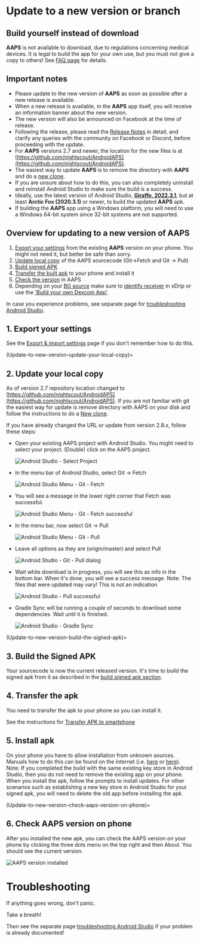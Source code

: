# Update to a new version or branch

## Build yourself instead of download

**AAPS** is not available to download, due to regulations concerning medical devices. It is legal to build the app for your own use, but you must not give a copy to others! See [FAQ page](../Getting-Started/FAQ.md) for details.

## Important notes
* Please update to the new version of **AAPS** as soon as possible after a new release is available.
* When a new release is available, in the **AAPS** app itself, you will receive an information banner about the new version.
* The new version will also be announced on Facebook at the time of release.
* Following the release, please read the [Release Notes](../Installing-AndroidAPS/Releasenotes.md) in detail, and clarify any queries with the community on Facebook or Discord, before proceeding with the update.
* For **AAPS** versions 2.7 and newer, the location for the new files is at [https://github.com/nightscout/AndroidAPS](https://github.com/nightscout/AndroidAPS).
* The easiest way to update **AAPS** is to remove the directory with **AAPS** and do a [new clone](../Installing-AndroidAPS/Building-APK.md).
* If you are unsure about how to do this, you can also completely uninstall and reinstall Android Studio to make sure the build is a success. 
* Ideally, use the latest version of Android Studio, **[Giraffe, 2022.3.1](https://developer.android.com/studio/)**, but at least **Arctic Fox (2020.3.1)** or newer, to build the updated **AAPS** apk.
* If building the **AAPS** app using a Windows platform, you will need to use a Windows 64-bit system since 32-bit systems are not supported.

## Overview for updating to a new version of AAPS

1. [Export your settings](../Usage/ExportImportSettings-export-settings) from the existing **AAPS** version on your phone.
You might not need it, but better be safe than sorry.
2. [Update local copy](Update-to-new-version-update-your-local-copy) of the AAPS sourcecode (Git->Fetch and Git -> Pull)
3. [Build signed APK](Update-to-new-version-build-the-signed-apk)
4. [Transfer the built apk](Building-APK-transfer-apk-to-smartphone) to your phone and install it
5. [Check the version](Update-to-new-version-check-aaps-version-on-phone) in AAPS
6. Depending on your [BG source](../Configuration/BG-Source.md) make sure to [identify receiver](xdrip-identify-receiver) in xDrip or use the ['Build your own Dexcom App'](DexcomG6-if-using-g6-with-build-your-own-dexcom-app).

In case you experience problems, see separate page for [troubleshooting Android Studio](../Installing-AndroidAPS/troubleshooting_androidstudio).

## 1. Export your settings
See the [Export & import settings](ExportImportSettings-export-settings) page if you don't remember how to do this.

(Update-to-new-version-update-your-local-copy)=
## 2. Update your local copy

As of version 2.7 repository location changed to [https://github.com/nightscout/AndroidAPS](https://github.com/nightscout/AndroidAPS). If you are not familiar with git the easiest way for update is remove directory with AAPS on your disk and follow the instructions to do a [New clone](../Installing-AndroidAPS/Building-APK.md).

If you have already changed the URL or update from version 2.8.x, follow these steps:

* Open your existing AAPS project with Android Studio. You might need to select your project. (Double) click on the AAPS project.

  ![Android Studio - Select Project](../images/update/01_ProjectSelection.png)

* In the menu bar of Android Studio, select Git -> Fetch

   ![Android Studio Menu - Git - Fetch](../images/update/02_GitFetch.png)

* You will see a message in the lower right corner that Fetch was successful.

   ![Android Studio Menu - Git - Fetch successful](../images/update/03_GitFetchSuccessful.png)

* In the menu bar, now select Git -> Pull

   ![Android Studio Menu - Git - Pull](../images/update/04_GitPull.png)  

* Leave all options as they are (origin/master) and select Pull

   ![Android Studio - Git - Pull dialog](../images/update/05_GitPullOptions.png)

* Wait while download is in progress, you will see this as info in the bottom bar. When it's done, you will see a success message.
Note: The files that were updated may vary! This is not an indication

   ![Android Studio - Pull successful](../images/update/06_GitPullSuccess.png)

* Gradle Sync will be running a couple of seconds to download some dependencies. Wait until it is finished.

  ![Android Studio - Gradle Sync](../images/studioSetup/40_BackgroundTasks.png)

(Update-to-new-version-build-the-signed-apk)=
## 3. Build the Signed APK

Your sourcecode is now the current released version. It's time to build the signed apk from it as described in the [build signed apk section](Building-APK-generate-signed-apk).

## 4. Transfer the apk
You need to transfer the apk to your phone so you can install it.

See the instructions for [Transfer APK to smartphone](Building-APK-transfer-apk-to-smartphone)


## 5. Install apk
On your phone you have to allow installation from unknown sources. Manuals how to do this can be found on the internet (i.e. [here](https://www.expressvpn.com/de/support/vpn-setup/enable-apk-installs-android/) or [here](https://www.androidcentral.com/unknown-sources)). 
Note: If you completed the build with the same existing key store in Android Studio, then you do not need to remove the existing app on your phone. When you install the apk, follow the prompts to install updates. For other scenarios such as establishing a new key store in Android Studio for your signed apk, you will need to delete the old app before installing the apk.

(Update-to-new-version-check-aaps-version-on-phone)=
## 6. Check AAPS version on phone

After you installed the new apk, you can check the AAPS version on your phone by clicking the three dots menu on the top right and then About. You should see the current version.

![AAPS version installed](../images/Update_VersionCheck282.png)


# Troubleshooting

If anything goes wrong, don't panic.

Take a breath!

Then see the separate page [troubleshooting Android Studio](../Installing-AndroidAPS/troubleshooting_androidstudio) if your problem is already documented!
